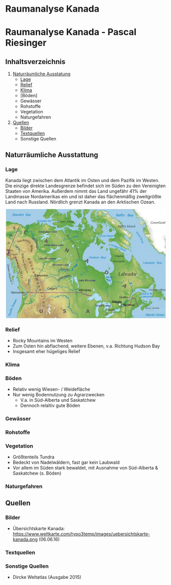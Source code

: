 # Raumanalyse Kanada 

# Raumanalyse Kanada - Pascal Riesinger
## Inhaltsverzeichnis
1. [Naturräumliche Ausstatung](#naturr%C3%A4umliche-ausstattung)
    - [Lage](#lage)
    - [Relief](#relief)
    - [Klima](#klima)
    - [Böden]
    - Gewässer
    - Rohstoffe
    - Vegetation
    - Naturgefahren
2. [Quellen](#quellen)
    - [Bilder](#bilder)
    - [Textquellen](#textquellen)
    - Sonstige Quellen

## Naturräumliche Ausstattung
### Lage
Kanada liegt zwischen dem Atlantik im Osten und dem Pazifik im Westen. Die einzige direkte Landesgrenze
befindet sich im Süden zu den Vereinigten Staaten von Amerika. Außerdem nimmt das Land ungefähr 41%
der Landmasse Nordamerikas ein und ist daher das flächenmäßig zweitgrößte Land nach Russland.
Nördlich grenzt Kanada an den Arktischen Ozean.

![Übersichtskarte Kanada](res/uebersichtskarte-kanada.png)

### Relief
* Rocky Mountains im Westen 
* Zum Osten hin abflachend, weitere Ebenen, v.a. Richtung Hudson Bay 
* Insgesamt eher hügeliges Relief


### Klima

### Böden
* Relativ wenig Wiesen- / Weidefläche
* Nur wenig Bodennutzung zu Agrarzwecken
    - V.a. in Süd-Alberta und Saskatchew 
    - Dennoch relaltiv gute Böden 

### Gewässer

### Rohstoffe 


### Vegetation 
* Größtenteils Tundra
* Bedeckt von Nadelwäldern, fast gar kein Laubwald
* Vor allem im Süden stark bewaldet, mit Ausnahme von Süd-Alberta & Saskatchew (s. Böden)


### Naturgefahren

## Quellen
### Bilder
- Übersichtskarte Kanada: https://www.weltkarte.com/typo3temp/images/uebersichtskarte-kanada.png (06.06.16)

### Textquellen

### Sonstige Quellen 
- Dircke Weltatlas (Ausgabe 2015)
